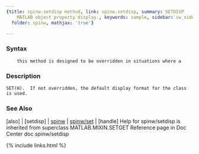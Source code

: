 ```yaml
---
{title: spinw.setdisp method, link: spinw.setdisp, summary: SETDISP    Specialized
    MATLAB object property display., keywords: sample, sidebar: sw_sidebar, permalink: spinw_setdisp,
  folder: spinw, mathjax: 'true'}

---
```


### Syntax

`    this method is designed to be overridden in situations where a`

### Description

    SET(H).  If not overridden, the default display format for the class
    is used.
 

### See Also

[also] \| [setdisp] \| [spinw](spinw) \| [spinw/set](spinw_set) \| [handle]
Help for spinw/setdisp is inherited from superclass MATLAB.MIXIN.SETGET
    Reference page in Doc Center
       doc spinw/setdisp

{% include links.html %}
